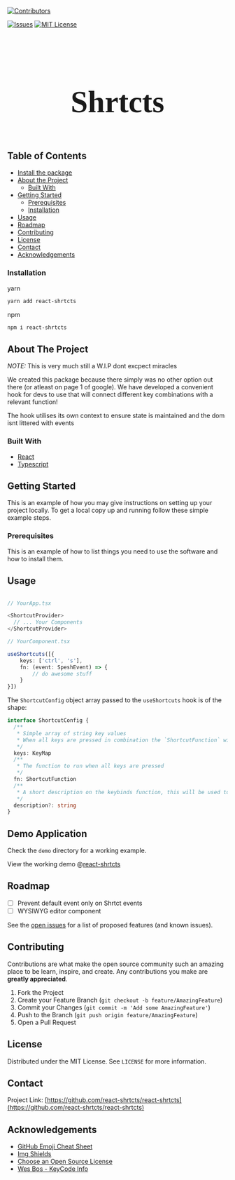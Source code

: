 [![Contributors][contributors-shield]][contributors-url]
<!-- [![Forks][forks-shield]][forks-url] -->
<!-- [![Stargazers][stars-shield]][stars-url] -->
[![Issues][issues-shield]][issues-url]
[![MIT License][license-shield]][license-url]

<br />
<p align="center">
  <link href="https://fonts.googleapis.com/css2?family=Permanent+Marker&display=swap" rel="stylesheet">
  <h3 align="center" style="font-family: 'Permanent Marker', cursive; font-size: 5em;">Shrtcts</h3>
</p>

<!-- TABLE OF CONTENTS -->
## Table of Contents

* [Install the package](#installation)
* [About the Project](#about-the-project)
  * [Built With](#built-with)
* [Getting Started](#getting-started)
  * [Prerequisites](#prerequisites)
  * [Installation](#installation)
* [Usage](#usage)
* [Roadmap](#roadmap)
* [Contributing](#contributing)
* [License](#license)
* [Contact](#contact)
* [Acknowledgements](#acknowledgements)

<!-- INSTALLATION -->
### Installation

yarn
```sh
yarn add react-shrtcts
```
npm
```sh
npm i react-shrtcts
```


<!-- ABOUT THE PROJECT -->
## About The Project

*NOTE:* This is very much still a W.I.P dont excpect miracles 

We created this package because there simply was no other option out there (or atleast on page 1 of google). We have developed a convenient hook for devs to use that will connect different key combinations with a relevant function!

The hook utilises its own context to ensure state is maintained and the dom isnt littered with events

### Built With

* [React](https://reactjs.org/)
* [Typescript](https://typescriptlang.org)


<!-- GETTING STARTED -->
## Getting Started

This is an example of how you may give instructions on setting up your project locally.
To get a local copy up and running follow these simple example steps.

### Prerequisites

This is an example of how to list things you need to use the software and how to install them.

<!-- USAGE EXAMPLES -->
## Usage

```typescript

// YourApp.tsx

<ShortcutProvider>
  // ... Your Components
</ShortcutProvider>

// YourComponent.tsx

useShortcuts([{ 
    keys: ['ctrl', 's'],
    fn: (event: SpeshEvent) => {
        // do awesome stuff
    }
}])

```

The `ShortcutConfig` object array passed to the `useShortcuts` hook is of the shape:
```typescript
interface ShortcutConfig {
  /** 
   * Simple array of string key values 
   * When all keys are pressed in combination the `ShortcutFunction` will be run
   */
  keys: KeyMap 
  /**
   * The function to run when all keys are pressed
   */
  fn: ShortcutFunction
  /**
   * A short description on the keybinds function, this will be used to display to the user
   */
  description?: string 
}
```

## Demo Application

Check the `demo` directory for a working example.

View the working demo @[react-shrtcts](https://react-shrtcts.github.io)

<!-- ROADMAP -->
## Roadmap

- [ ] Prevent default event only on Shrtct events  
- [ ] WYSIWYG editor component

See the [open issues](https://github.com/react-shrtcts/react-shrtcts/issues) for a list of proposed features (and known issues).


<!-- CONTRIBUTING -->
## Contributing

Contributions are what make the open source community such an amazing place to be learn, inspire, and create. Any contributions you make are **greatly appreciated**.

1. Fork the Project
2. Create your Feature Branch (`git checkout -b feature/AmazingFeature`)
3. Commit your Changes (`git commit -m 'Add some AmazingFeature'`)
4. Push to the Branch (`git push origin feature/AmazingFeature`)
5. Open a Pull Request

<!-- LICENSE -->
## License

Distributed under the MIT License. See `LICENSE` for more information.


<!-- CONTACT -->
## Contact

Project Link: [https://github.com/react-shrtcts/react-shrtcts](https://github.com/react-shrtcts/react-shrtcts)



<!-- ACKNOWLEDGEMENTS -->
## Acknowledgements
* [GitHub Emoji Cheat Sheet](https://www.webpagefx.com/tools/emoji-cheat-sheet)
* [Img Shields](https://shields.io)
* [Choose an Open Source License](https://choosealicense.com)
* [Wes Bos - KeyCode Info](https://keycode.info)


<!-- MARKDOWN LINKS & IMAGES -->
<!-- https://www.markdownguide.org/basic-syntax/#reference-style-links -->
[contributors-shield]: https://img.shields.io/github/contributors/othneildrew/Best-README-Template.svg?style=flat-square
[contributors-url]: https://github.com/react-shrtcts/react-shrtcts/graphs/contributors
[forks-shield]: https://img.shields.io/github/forks/othneildrew/Best-README-Template.svg?style=flat-square
[forks-url]: https://github.com/react-shrtcts/react-shrtcts/network/members
[stars-shield]: https://img.shields.io/github/stars/othneildrew/Best-README-Template.svg?style=flat-square
[stars-url]: https://github.com/react-shrtcts/react-shrtcts/stargazers
[issues-shield]: https://img.shields.io/github/issues/othneildrew/Best-README-Template.svg?style=flat-square
[issues-url]: https://github.com/react-shrtcts/react-shrtcts/issues
[license-shield]: https://img.shields.io/github/license/othneildrew/Best-README-Template.svg?style=flat-square
[license-url]: https://github.com/react-shrtcts/react-shrtcts/blob/master/LICENSE.txt